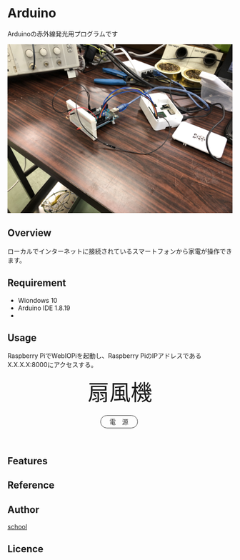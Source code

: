 # Arduino
Arduinoの赤外線発光用プログラムです

![image](https://github.com/Bringing-IoT-closer-to-everyone/Arduino/blob/c2344bafd8df5766f8d927c5dd5b5937052b1d66/image/IMG_0268.jpg)

## Overview
ローカルでインターネットに接続されているスマートフォンから家電が操作できます。

## Requirement
- Wiondows 10
- Arduino IDE 1.8.19
- 

## Usage
Raspberry PiでWebIOPiを起動し、Raspberry PiのIPアドレスであるX.X.X.X:8000にアクセスする。
<head>
<meta http-equiv="Content-Type" content="text/html; charset=UTF-8">
<title></title>
<script type="text/javascript" src="/webiopi.js"></script>
<script type="text/javascript">
webiopi().ready( function()
{	// Initialize
	webiopi().callMacro( "ChangeLedActive", [1, 0] );
	webiopi().callMacro( "ChangeLedActive", [2, 0] );
} );

function onCheckboxLed( led )
{
	if( 1 == led )
	{
		webiopi().callMacro( "ChangeLedActive", [1, document.getElementsByName("led1")[0].checked ? 1 : 0]);
		return;
	}
	if( 2 == led )
	{
		webiopi().callMacro( "ChangeLedActive", [2, document.getElementsByName("led2")[0].checked ? 1 : 0] );
		return;
	}
}
</script>
</head>
<body>
<div style="text-align: center"><font size="8">扇風機</font><br><br>
<label><input class="big" type="checkbox" name="led1" onclick="onCheckboxLed(1)"><font size="5"><span>電　源 </span></font></label><br><br>
<br></div>

<style>
label {
    margin-right: 5px; /* ボタン同士の間隔 */
}
label input {
    display: none; /* デフォルトのinputは非表示にする */
}
label span {
    color: #333; /* 文字色を黒に */
    font-size: 14px; /* 文字サイズを14pxに */
    border: 1px solid #333; /* 淵の線を指定 */
    border-radius: 20px; /* 角丸を入れて、左右が丸いボタンにする */
    padding: 5px 20px; /* 上下左右に余白をトル */
}
label input:checked + span {
    color: #FFF; /* 文字色を白に */
    background: #FBB; /* 背景色を薄い赤に */
    border: 1px solid #FBB; /* 淵の線を薄い赤に */
}

input#check1[type="checkbox"]:checked+label::before {
	background: cornflowerblue;
}

</style>
<script>

</script>
</body>

## Features

## Reference

## Author

[school](https://www.okako.okayama-c.ed.jp/)

## Licence
